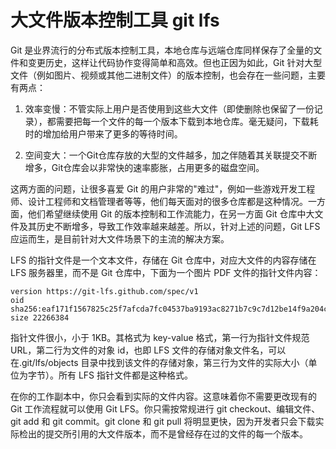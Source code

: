 # 大文件版本控制工具 git lfs

Git 是业界流行的分布式版本控制工具，本地仓库与远端仓库同样保存了全量的文件和变更历史，这样让代码协作变得简单和高效。但也正因为如此，Git 针对大型文件（例如图片、视频或其他二进制文件）的版本控制，也会存在一些问题，主要有两点：

1. 效率变慢：不管实际上用户是否使用到这些大文件（即使删除也保留了一份记录），都需要把每一个文件的每一个版本下载到本地仓库。毫无疑问，下载耗时的增加给用户带来了更多的等待时间。

2. 空间变大：一个Git仓库存放的大型的文件越多，加之伴随着其关联提交不断增多，Git仓库会以非常快的速率膨胀，占用更多的磁盘空间。

这两方面的问题，让很多喜爱 Git 的用户非常的"难过"，例如一些游戏开发工程师、设计工程师和文档管理者等等，他们每天面对的很多仓库都是这种情况。一方面，他们希望继续使用 Git 的版本控制和工作流能力，在另一方面 Git 仓库中大文件及其历史不断增多，导致工作效率越来越差。所以，针对上述的问题，Git LFS 应运而生，是目前针对大文件场景下的主流的解决方案。

LFS 的指针文件是一个文本文件，存储在 Git 仓库中，对应大文件的内容存储在 LFS 服务器里，而不是 Git 仓库中，下面为一个图片 PDF 文件的指针文件内容：

```
version https://git-lfs.github.com/spec/v1
oid sha256:eaf171f1567825c25f7afcda7fc04537ba9193ac8271b7c9c7d12be14f9a204c
size 22266384
```

指针文件很小，小于 1KB。其格式为 key-value 格式，第一行为指针文件规范 URL，第二行为文件的对象 id，也即 LFS 文件的存储对象文件名，可以在.git/lfs/objects 目录中找到该文件的存储对象，第三行为文件的实际大小（单位为字节）。所有 LFS 指针文件都是这种格式。

在你的工作副本中，你只会看到实际的文件内容。这意味着你不需要更改现有的 Git 工作流程就可以使用 Git LFS。你只需按常规进行 git checkout、编辑文件、git add 和 git commit。git clone 和 git pull 将明显更快，因为开发者只会下载实际检出的提交所引用的大文件版本，而不是曾经存在过的文件的每一个版本。